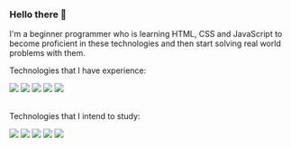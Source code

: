 ### Hello there 👋

I'm a beginner programmer who is learning HTML, CSS and JavaScript to become proficient in these technologies and then start solving real world problems with them.


Technologies that I have experience:

<div>
<img src = https://img.shields.io/badge/JavaScript-F7DF1E?style=for-the-badge&logo=javascript&logoColor=black>
<img src = https://img.shields.io/badge/HTML5-E34F26?style=for-the-badge&logo=html5&logoColor=white>
<img src = https://img.shields.io/badge/CSS3-1572B6?style=for-the-badge&logo=css3&logoColor=white>
<img src = https://img.shields.io/badge/MySQL-00000F?style=for-the-badge&logo=mysql&logoColor=white>
<img src = https://img.shields.io/badge/GitHub-100000?style=for-the-badge&logo=github&logoColor=white>
</div>

<br/>Technologies that I intend to study:

<div>
<img src = https://img.shields.io/badge/React-20232A?style=for-the-badge&logo=react&logoColor=61DAFB>
<img src = https://img.shields.io/badge/Node.js-43853D?style=for-the-badge&logo=node.js&logoColor=white>
<img src = https://img.shields.io/badge/React_Native-20232A?style=for-the-badge&logo=react&logoColor=61DAFB>
<img src = https://img.shields.io/badge/TypeScript-007ACC?style=for-the-badge&logo=typescript&logoColor=white>
<img src = https://img.shields.io/badge/Amazon_AWS-232F3E?style=for-the-badge&logo=amazon-aws&logoColor=white>
<div>
